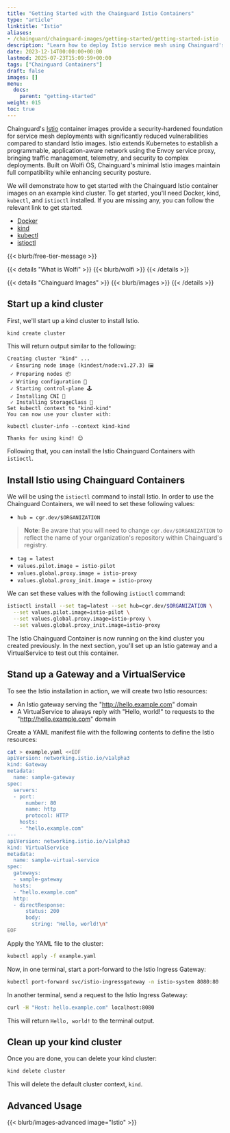 ```yaml
---
title: "Getting Started with the Chainguard Istio Containers"
type: "article"
linktitle: "Istio"
aliases: 
- /chainguard/chainguard-images/getting-started/getting-started-istio
description: "Learn how to deploy Istio service mesh using Chainguard's security-hardened Istio images with reduced vulnerabilities and minimal attack surface"
date: 2023-12-14T00:00:00+00:00
lastmod: 2025-07-23T15:09:59+00:00
tags: ["Chainguard Containers"]
draft: false
images: []
menu:
  docs:
    parent: "getting-started"
weight: 015
toc: true
---
```


Chainguard's [Istio](https://istio.io) container images provide a security-hardened foundation for service mesh deployments with significantly reduced vulnerabilities compared to standard Istio images. Istio extends Kubernetes to establish a programmable, application-aware network using the Envoy service proxy, bringing traffic management, telemetry, and security to complex deployments. Built on Wolfi OS, Chainguard's minimal Istio images maintain full compatibility while enhancing security posture.

We will demonstrate how to get started with the Chainguard Istio container images on an
example kind cluster. To get started, you'll need Docker, kind, `kubectl`, and `istioctl`
installed. If you are missing any, you can follow the relevant link to get started.

* [Docker](https://docs.docker.com/get-docker/)
* [kind](https://kind.sigs.k8s.io/docs/user/quick-start/)
* [kubectl](https://kubernetes.io/docs/tasks/tools/install-kubectl/)
* [istioctl](https://istio.io/latest/docs/setup/getting-started/#download)

{{< blurb/free-tier-message >}}

{{< details "What is Wolfi" >}}
{{< blurb/wolfi >}}
{{< /details >}}

{{< details "Chainguard Images" >}}
{{< blurb/images >}}
{{< /details >}}

## Start up a kind cluster

First, we'll start up a kind cluster to install Istio.

```sh
kind create cluster
```

This will return output similar to the following:

```output
Creating cluster "kind" ...
 ✓ Ensuring node image (kindest/node:v1.27.3) 🖼 
 ✓ Preparing nodes 📦  
 ✓ Writing configuration 📜 
 ✓ Starting control-plane 🕹️ 
 ✓ Installing CNI 🔌 
 ✓ Installing StorageClass 💾 
Set kubectl context to "kind-kind"
You can now use your cluster with:

kubectl cluster-info --context kind-kind

Thanks for using kind! 😊
```

Following that, you can install the Istio Chainguard Containers with `istioctl`.

## Install Istio using Chainguard Containers

We will be using the `istioctl` command to install Istio. In order to use the
Chainguard Containers, we will need to set these following values:
- `hub = cgr.dev/$ORGANIZATION`

> **Note**: Be aware that you will need to change `cgr.dev/$ORGANIZATION` to reflect the name of your organization's repository within Chainguard's registry.

- `tag = latest`
- `values.pilot.image = istio-pilot`
- `values.global.proxy.image = istio-proxy`
- `values.global.proxy_init.image = istio-proxy`

We can set these values with the following `istioctl` command:

```sh
istioctl install --set tag=latest --set hub=cgr.dev/$ORGANIZATION \
  --set values.pilot.image=istio-pilot \
  --set values.global.proxy.image=istio-proxy \
  --set values.global.proxy_init.image=istio-proxy
```

The Istio Chainguard Container is now running on the kind cluster you created previously. 
In the next section, you'll set up an Istio gateway and a VirtualService to test out 
this container.

## Stand up a Gateway and a VirtualService 

To see the Istio installation in action, we will create two Istio resources:
* An Istio gateway serving the "http://hello.example.com" domain
* A VirtualService to always reply with "Hello, world!" to requests to the
  "http://hello.example.com" domain 

Create a YAML manifest file with the following contents to define the Istio resources: 
```sh
cat > example.yaml <<EOF
apiVersion: networking.istio.io/v1alpha3
kind: Gateway
metadata:
  name: sample-gateway
spec:
  servers:
  - port:
      number: 80
      name: http
      protocol: HTTP
    hosts:
    - "hello.example.com"
---
apiVersion: networking.istio.io/v1alpha3
kind: VirtualService
metadata:
  name: sample-virtual-service
spec:
  gateways:
  - sample-gateway
  hosts:
  - "hello.example.com"
  http:
  - directResponse:
      status: 200
      body:
        string: "Hello, world!\n"
EOF
```

Apply the YAML file to the cluster:

```sh
kubectl apply -f example.yaml
```

Now, in one terminal, start a port-forward to the Istio Ingress Gateway:

```sh
kubectl port-forward svc/istio-ingressgateway -n istio-system 8080:80
```

In another terminal, send a request to the Istio Ingress Gateway:

```sh
curl -H "Host: hello.example.com" localhost:8080
```

This will return `Hello, world!` to the terminal output.

## Clean up your kind cluster 

Once you are done, you can delete your kind cluster:

```sh
kind delete cluster
```

This will delete the default cluster context, `kind`.

## Advanced Usage
{{< blurb/images-advanced image="Istio" >}}
